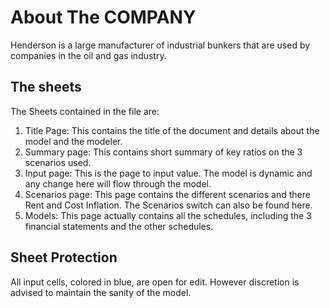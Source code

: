 # About The COMPANY
Henderson is a large manufacturer of industrial bunkers that are used by companies in the oil and
gas industry.

## The sheets
The Sheets contained in the file are:

1. Title Page: This contains the title of the document and details about the model and the modeler.
2. Summary page: This contains short summary of key ratios on the 3 scenarios used.
3. Input page: This is the page to input value. The model is dynamic and any change here will flow through the model.
4. Scenarios page: This page contains the different scenarios and there Rent and Cost Inflation. The Scenarios switch can also be found here.
5. Models: This page actually contains all the schedules, including the 3 financial statements and the other schedules.


## Sheet Protection
All input cells, colored in blue, are open for edit. However discretion is advised to maintain the sanity of the model.
